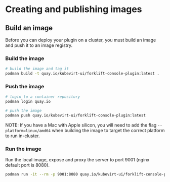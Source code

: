 # Creating and publishing images

## Build an image

Before you can deploy your plugin on a cluster, you must build an image and
push it to an image registry.

### Build the image

```sh
# build the image and tag it
podman build -t quay.io/kubevirt-ui/forklift-console-plugin:latest .
```

### Push the image

```sh
# login to a container repository
podman login quay.io

# push the image 
podman push quay.io/kubevirt-ui/forklift-console-plugin:latest
```

NOTE: If you have a Mac with Apple silicon, you will need to add the flag
`--platform=linux/amd64` when building the image to target the correct platform
to run in-cluster.

### Run the image

Run the local image, expose and proxy the server to port 9001 (nginx default port is 8080).

```sh
podman run -it --rm -p 9001:8080 quay.io/kubevirt-ui/forklift-console-plugin:latest
```
